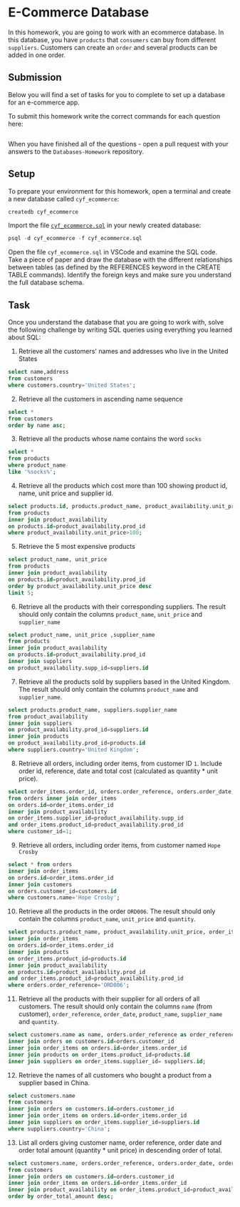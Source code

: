 # E-Commerce Database

In this homework, you are going to work with an ecommerce database. In this database, you have `products` that `consumers` can buy from different `suppliers`. Customers can create an `order` and several products can be added in one order.

## Submission

Below you will find a set of tasks for you to complete to set up a database for an e-commerce app.

To submit this homework write the correct commands for each question here:

```sql


```

When you have finished all of the questions - open a pull request with your answers to the `Databases-Homework` repository.

## Setup

To prepare your environment for this homework, open a terminal and create a new database called `cyf_ecommerce`:

```sql
createdb cyf_ecommerce
```

Import the file [`cyf_ecommerce.sql`](./cyf_ecommerce.sql) in your newly created database:

```sql
psql -d cyf_ecommerce -f cyf_ecommerce.sql
```

Open the file `cyf_ecommerce.sql` in VSCode and examine the SQL code. Take a piece of paper and draw the database with the different relationships between tables (as defined by the REFERENCES keyword in the CREATE TABLE commands). Identify the foreign keys and make sure you understand the full database schema.

## Task

Once you understand the database that you are going to work with, solve the following challenge by writing SQL queries using everything you learned about SQL:

1. Retrieve all the customers' names and addresses who live in the United States

```sql
select name,address
from customers
where customers.country='United States';
```

2. Retrieve all the customers in ascending name sequence

```sql
select *
from customers
order by name asc;
```

3. Retrieve all the products whose name contains the word `socks`

```sql
select *
from products
where product_name
like '%socks%';
```

4. Retrieve all the products which cost more than 100 showing product id, name, unit price and supplier id.

```sql
select products.id, products.product_name, product_availability.unit_price, product_availability.supp_id
from products
inner join product_availability
on products.id=product_availability.prod_id
where product_availability.unit_price>100;
```

5. Retrieve the 5 most expensive products

```sql
select product_name, unit_price
from products
inner join product_availability
on products.id=product_availability.prod_id
order by product_availability.unit_price desc
limit 5;
```

6. Retrieve all the products with their corresponding suppliers. The result should only contain the columns `product_name`, `unit_price` and `supplier_name`

```sql
select product_name, unit_price ,supplier_name
from products
inner join product_availability
on products.id=product_availability.prod_id
inner join suppliers
on product_availability.supp_id=suppliers.id
```

7. Retrieve all the products sold by suppliers based in the United Kingdom. The result should only contain the columns `product_name` and `supplier_name`.

```sql
select products.product_name, suppliers.supplier_name
from product_availability
inner join suppliers
on product_availability.prod_id=suppliers.id
inner join products
on product_availability.prod_id=products.id
where suppliers.country='United Kingdom';
```

8. Retrieve all orders, including order items, from customer ID `1`. Include order id, reference, date and total cost (calculated as quantity \* unit price).

```sql
select order_items.order_id, orders.order_reference, orders.order_date, order_items.quantity*product_availability.unit_price as "total_cost"
from orders inner join order_items
on orders.id=order_items.order_id
inner join product_availability
on order_items.supplier_id=product_availability.supp_id
and order_items.product_id=product_availability.prod_id
where customer_id=1;
```

9. Retrieve all orders, including order items, from customer named `Hope Crosby`

```sql
select * from orders
inner join order_items
on orders.id=order_items.order_id
inner join customers
on orders.customer_id=customers.id
where customers.name='Hope Crosby';
```

10. Retrieve all the products in the order `ORD006`. The result should only contain the columns `product_name`, `unit_price` and `quantity`.

```sql
select products.product_name, product_availability.unit_price, order_items.quantity from orders
inner join order_items
on orders.id=order_items.order_id
inner join products
on order_items.product_id=products.id
inner join product_availability
on products.id=product_availability.prod_id
and order_items.product_id=product_availability.prod_id
where orders.order_reference='ORD006';
```

11. Retrieve all the products with their supplier for all orders of all customers. The result should only contain the columns `name` (from customer), `order_reference`, `order_date`, `product_name`, `supplier_name` and `quantity`.

```sql
select customers.name as name, orders.order_reference as order_reference,orders.order_date as order_date , products.product_name as product_name, suppliers.supplier_name as supplier_name, order_items.quantity as quantity from customers
inner join orders on customers.id=orders.customer_id
inner join order_items on orders.id=order_items.order_id
inner join products on order_items.product_id=products.id
inner join suppliers on order_items.supplier_id= suppliers.id;
```

12. Retrieve the names of all customers who bought a product from a supplier based in China.

```sql
select customers.name
from customers
inner join orders on customers.id=orders.customer_id
inner join order_items on orders.id=order_items.order_id
inner join suppliers on order_items.supplier_id=suppliers.id
where suppliers.country='China';
```

13. List all orders giving customer name, order reference, order date and order total amount (quantity \* unit price) in descending order of total.

```sql
select customers.name, orders.order_reference, orders.order_date, order_items.quantity*product_availability.unit_price as order_total_amount
from customers
inner join orders on customers.id=orders.customer_id
inner join order_items on orders.id=order_items.order_id
inner join product_availability on order_items.product_id=product_availability.prod_id
order by order_total_amount desc;
```
